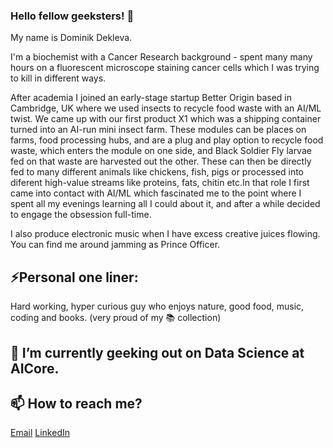 ### Hello fellow geeksters! 👋

My name is Dominik Dekleva. 

I'm a biochemist with a Cancer Research background - spent many many hours on a fluorescent microscope staining cancer cells which I was trying to kill in different ways. 

After academia I joined an early-stage startup Better Origin based in Cambridge, UK where we used insects to recycle food waste with an AI/ML twist. We came up with our first product X1 which was a shipping container turned into an AI-run mini insect farm. These modules can be places on farms, food processing hubs, and are a plug and play option to recycle food waste, which enters the module on one side, and Black Soldier Fly larvae fed on that waste are harvested out the other. These can then be directly fed to many different animals like chickens, fish, pigs or processed into diferent high-value streams like proteins, fats, chitin etc.In that role I first came into contact with AI/ML which fascinated me to the point where I spent all my evenings learning all I could about it, and after a while decided to engage the obsession full-time. 

I also produce electronic music when I have excess creative juices flowing. You can find me around jamming as Prince Officer.

## ⚡Personal one liner:
Hard working, hyper curious guy who enjoys nature, good food, music, coding and books. 
(very proud of my 📚 collection)

## 🌱 I’m currently geeking out on Data Science at AICore.

## 📫 How to reach me?
[Email](dominik.dekleva@hotmail.com)
[LinkedIn](https://www.linkedin.com/in/dominik-dekleva/)


